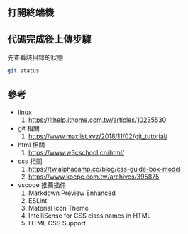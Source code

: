 ## 打開終端機

## 代碼完成後上傳步驟
先查看該目錄的狀態
```sh
git status
```



## 參考
 - linux
    1. https://ithelp.ithome.com.tw/articles/10235530
 - git 相關
    1. https://www.maxlist.xyz/2018/11/02/git_tutorial/
 - html 相關
    1. https://www.w3cschool.cn/html/
 - css 相關
    1. https://tw.alphacamp.co/blog/css-guide-box-model
    2. https://www.kocpc.com.tw/archives/395875
 - vscode 推薦插件
    1. Markdown Preview Enhanced
    2. ESLint
    3. Material Icon Theme
    4. IntelliSense for CSS class names in HTML
    5. HTML CSS Support
